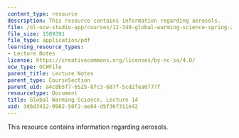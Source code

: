 ```yaml
---
content_type: resource
description: This resource contains information regarding aerosols.
file: /ol-ocw-studio-app/courses/12-340-global-warming-science-spring-2012/3d6d3412998250f2ae84d5f36f311e42_MIT12_340S12_lec14.pdf
file_size: 1509391
file_type: application/pdf
learning_resource_types:
- Lecture Notes
license: https://creativecommons.org/licenses/by-nc-sa/4.0/
ocw_type: OCWFile
parent_title: Lecture Notes
parent_type: CourseSection
parent_uid: a4c8b5f7-6525-87c3-687f-5cd2fea0777f
resourcetype: Document
title: Global Warming Science, Lecture 14
uid: 3d6d3412-9982-50f2-ae84-d5f36f311e42
---
```

This resource contains information regarding aerosols.
